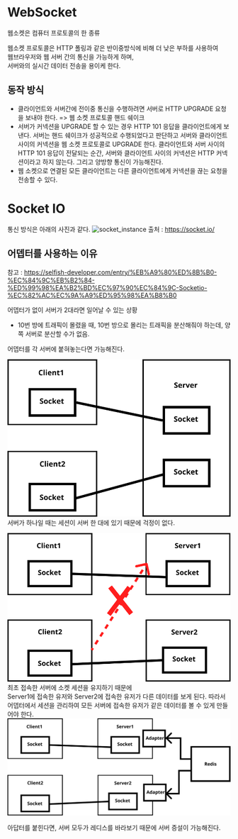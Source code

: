 # WebSocket

웹소켓은 컴퓨터 프로토콜의 한 종류

웹소켓 프로토콜은 HTTP 폴링과 같은 반이중방식에 비해 더 낮은 부하를 사용하여  
웹브라우저와 웹 서버 간의 통신을 가능하게 하며,  
서버와의 실시간 데이터 전송을 용이케 한다.

## 동작 방식

- 클라이언트와 서버간에 전이중 통신을 수행하려면 서버로 HTTP UPGRADE 요청을 보내야 한다. => 웹 소켓 프로토콜 핸드 쉐이크
- 서버가 커넥션을 UPGRADE 할 수 있는 경우 HTTP 101 응답을 클라이언트에게 보낸다. 서버는 핸드 쉐이크가 성공적으로 수행되었다고 판단하고
  서버와 클라이언트 사이의 커넥션을 웹 소켓 프로토콜로 UPGRADE 한다. 클라이언트와 서버 사이의 HTTP 101 응답이 전달되는 순간,
  서버와 클라이언트 사이의 커넥션은 HTTP 커넥션이라고 하지 않는다. 그리고 양방향 통신이 가능해진다.
- 웹 소켓으로 연결된 모든 클라이언트는 다른 클라이언트에게 커넥션을 끊는 요청을 전송할 수 있다.

# Socket IO

통신 방식은 아래의 사진과 같다.
![socket_instance](https://socket.io/images/bidirectional-communication-socket-dark.png)
출처 : https://socket.io/

## 어뎁터를 사용하는 이유

참고 : https://selfish-developer.com/entry/%EB%A9%80%ED%8B%B0-%EC%84%9C%EB%B2%84-%ED%99%98%EA%B2%BD%EC%97%90%EC%84%9C-Socketio-%EC%82%AC%EC%9A%A9%ED%95%98%EA%B8%B0

어뎁터가 없이 서버가 2대라면 일어날 수 있는 상황

- 10번 방에 트래픽이 몰렸을 때, 10번 방으로 몰리는 트래픽을 분산해줘야 하는데, 양쪽 서버로 분산할 수가 없음.

어뎁터를 각 서버에 붙혀놓는다면 가능해진다.

![그림1](../img/http/socket_io_01.png)
서버가 하나일 때는 세션이 서버 한 대에 있기 때문에 걱정이 없다.

![그림3](../img/http/socket_io_03.png)
최초 접속한 서버에 소켓 세션을 유지하기 때문에  
Server1에 접속한 유저와 Server2에 접속한 유저가
다른 데이터를 보게 된다.
따라서 어뎁터에서 세션을 관리하여 모든 서버에 접속한 유저가 같은 데이터를 볼 수 있게 만들어야 한다.
![그림3](../img/http/socket_io_04.png)

아답터를 붙힌다면, 서버 모두가 레디스를 바라보기 때문에
서버 증설이 가능해진다.

